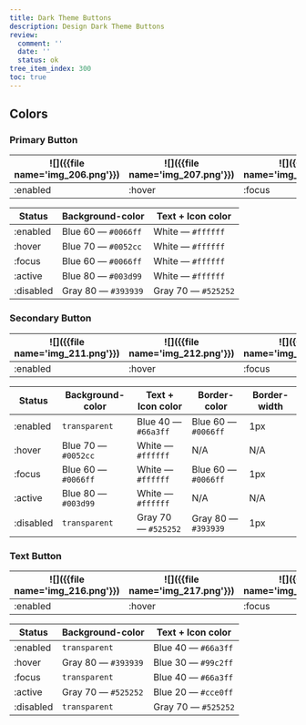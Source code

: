 ```yaml
---
title: Dark Theme Buttons
description: Design Dark Theme Buttons
review:
  comment: ''
  date: ''
  status: ok
tree_item_index: 300
toc: true
---
```


## Colors

### Primary Button

| ![]({{file name='img_206.png'}}) | ![]({{file name='img_207.png'}}) | ![]({{file name='img_208.png'}}) | ![]({{file name='img_209.png'}}) | ![]({{file name='img_210.png'}}) |
| -------------------------------- | -------------------------------- | -------------------------------- | -------------------------------- | -------------------------------- |
| :enabled                         | :hover                           | :focus                           | :active                          | :disabled                        |

| Status    | Background-color    | Text + Icon color   |
| --------- | ------------------- | ------------------- |
| :enabled  | Blue 60 — `#0066ff` | White — `#ffffff`   |
| :hover    | Blue 70 — `#0052cc` | White — `#ffffff`   |
| :focus    | Blue 60 — `#0066ff` | White — `#ffffff`   |
| :active   | Blue 80 — `#003d99` | White — `#ffffff`   |
| :disabled | Gray 80 — `#393939` | Gray 70 — `#525252` |

### Secondary Button

| ![]({{file name='img_211.png'}}) | ![]({{file name='img_212.png'}}) | ![]({{file name='img_213.png'}}) | ![]({{file name='img_214.png'}}) | ![]({{file name='img_215.png'}}) |
| -------------------------------- | -------------------------------- | -------------------------------- | -------------------------------- | -------------------------------- |
| :enabled                         | :hover                           | :focus                           | :active                          | :disabled                        |

| Status    | Background-color    | Text + Icon color   | Border-color        | Border-width |
| --------- | ------------------- | ------------------- | ------------------- | ------------ |
| :enabled  | `transparent`       | Blue 40 — `#66a3ff` | Blue 60 — `#0066ff` | 1px          |
| :hover    | Blue 70 — `#0052cc` | White — `#ffffff`   | N/A                 | N/A          |
| :focus    | Blue 60 — `#0066ff` | White — `#ffffff`   | Blue 60 — `#0066ff` | 1px          |
| :active   | Blue 80 — `#003d99` | White — `#ffffff`   | N/A                 | N/A          |
| :disabled | `transparent`       | Gray 70 — `#525252` | Gray 80 — `#393939` | 1px          |

### Text Button

| ![]({{file name='img_216.png'}}) | ![]({{file name='img_217.png'}}) | ![]({{file name='img_218.png'}}) | ![]({{file name='img_219.png'}}) | ![]({{file name='img_220.png'}}) |
| -------------------------------- | -------------------------------- | -------------------------------- | -------------------------------- | -------------------------------- |
| :enabled                         | :hover                           | :focus                           | :active                          | :disabled                        |

| Status    | Background-color    | Text + Icon color   |
| --------- | ------------------- | ------------------- |
| :enabled  | `transparent`       | Blue 40 — `#66a3ff` |
| :hover    | Gray 80 — `#393939` | Blue 30 — `#99c2ff` |
| :focus    | `transparent`       | Blue 40 — `#66a3ff` |
| :active   | Gray 70 — `#525252` | Blue 20 — `#cce0ff` |
| :disabled | `transparent`       | Gray 70 — `#525252` |
